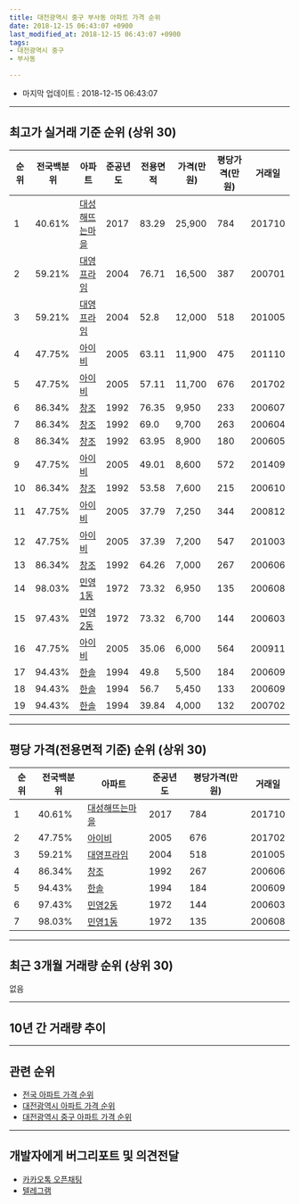 ```yaml
---
title: 대전광역시 중구 부사동 아파트 가격 순위
date: 2018-12-15 06:43:07 +0900
last_modified_at: 2018-12-15 06:43:07 +0900
tags:
- 대전광역시 중구
- 부사동

---
```


* 마지막 업데이트 : 2018-12-15 06:43:07

---

## 최고가 실거래 기준 순위 (상위 30)


|순위|전국백분위|아파트|준공년도|전용면적|가격(만원)|평당가격(만원)|거래일|
|---|---|---|---|---|---|---|---|
|1|40.61%|[대성해뜨는마을](https://search.naver.com/search.naver?query=%EB%8C%80%EC%A0%84%EA%B4%91%EC%97%AD%EC%8B%9C+%EC%A4%91%EA%B5%AC+%EB%B6%80%EC%82%AC%EB%8F%99+%EB%8C%80%EC%84%B1%ED%95%B4%EB%9C%A8%EB%8A%94%EB%A7%88%EC%9D%84)|2017|83.29|25,900|784|201710|
|2|59.21%|[대영프라임](https://search.naver.com/search.naver?query=%EB%8C%80%EC%A0%84%EA%B4%91%EC%97%AD%EC%8B%9C+%EC%A4%91%EA%B5%AC+%EB%B6%80%EC%82%AC%EB%8F%99+%EB%8C%80%EC%98%81%ED%94%84%EB%9D%BC%EC%9E%84)|2004|76.71|16,500|387|200701|
|3|59.21%|[대영프라임](https://search.naver.com/search.naver?query=%EB%8C%80%EC%A0%84%EA%B4%91%EC%97%AD%EC%8B%9C+%EC%A4%91%EA%B5%AC+%EB%B6%80%EC%82%AC%EB%8F%99+%EB%8C%80%EC%98%81%ED%94%84%EB%9D%BC%EC%9E%84)|2004|52.8|12,000|518|201005|
|4|47.75%|[아이비](https://search.naver.com/search.naver?query=%EB%8C%80%EC%A0%84%EA%B4%91%EC%97%AD%EC%8B%9C+%EC%A4%91%EA%B5%AC+%EB%B6%80%EC%82%AC%EB%8F%99+%EC%95%84%EC%9D%B4%EB%B9%84)|2005|63.11|11,900|475|201110|
|5|47.75%|[아이비](https://search.naver.com/search.naver?query=%EB%8C%80%EC%A0%84%EA%B4%91%EC%97%AD%EC%8B%9C+%EC%A4%91%EA%B5%AC+%EB%B6%80%EC%82%AC%EB%8F%99+%EC%95%84%EC%9D%B4%EB%B9%84)|2005|57.11|11,700|676|201702|
|6|86.34%|[창조](https://search.naver.com/search.naver?query=%EB%8C%80%EC%A0%84%EA%B4%91%EC%97%AD%EC%8B%9C+%EC%A4%91%EA%B5%AC+%EB%B6%80%EC%82%AC%EB%8F%99+%EC%B0%BD%EC%A1%B0)|1992|76.35|9,950|233|200607|
|7|86.34%|[창조](https://search.naver.com/search.naver?query=%EB%8C%80%EC%A0%84%EA%B4%91%EC%97%AD%EC%8B%9C+%EC%A4%91%EA%B5%AC+%EB%B6%80%EC%82%AC%EB%8F%99+%EC%B0%BD%EC%A1%B0)|1992|69.0|9,700|263|200604|
|8|86.34%|[창조](https://search.naver.com/search.naver?query=%EB%8C%80%EC%A0%84%EA%B4%91%EC%97%AD%EC%8B%9C+%EC%A4%91%EA%B5%AC+%EB%B6%80%EC%82%AC%EB%8F%99+%EC%B0%BD%EC%A1%B0)|1992|63.95|8,900|180|200605|
|9|47.75%|[아이비](https://search.naver.com/search.naver?query=%EB%8C%80%EC%A0%84%EA%B4%91%EC%97%AD%EC%8B%9C+%EC%A4%91%EA%B5%AC+%EB%B6%80%EC%82%AC%EB%8F%99+%EC%95%84%EC%9D%B4%EB%B9%84)|2005|49.01|8,600|572|201409|
|10|86.34%|[창조](https://search.naver.com/search.naver?query=%EB%8C%80%EC%A0%84%EA%B4%91%EC%97%AD%EC%8B%9C+%EC%A4%91%EA%B5%AC+%EB%B6%80%EC%82%AC%EB%8F%99+%EC%B0%BD%EC%A1%B0)|1992|53.58|7,600|215|200610|
|11|47.75%|[아이비](https://search.naver.com/search.naver?query=%EB%8C%80%EC%A0%84%EA%B4%91%EC%97%AD%EC%8B%9C+%EC%A4%91%EA%B5%AC+%EB%B6%80%EC%82%AC%EB%8F%99+%EC%95%84%EC%9D%B4%EB%B9%84)|2005|37.79|7,250|344|200812|
|12|47.75%|[아이비](https://search.naver.com/search.naver?query=%EB%8C%80%EC%A0%84%EA%B4%91%EC%97%AD%EC%8B%9C+%EC%A4%91%EA%B5%AC+%EB%B6%80%EC%82%AC%EB%8F%99+%EC%95%84%EC%9D%B4%EB%B9%84)|2005|37.39|7,200|547|201003|
|13|86.34%|[창조](https://search.naver.com/search.naver?query=%EB%8C%80%EC%A0%84%EA%B4%91%EC%97%AD%EC%8B%9C+%EC%A4%91%EA%B5%AC+%EB%B6%80%EC%82%AC%EB%8F%99+%EC%B0%BD%EC%A1%B0)|1992|64.26|7,000|267|200606|
|14|98.03%|[민영1동](https://search.naver.com/search.naver?query=%EB%8C%80%EC%A0%84%EA%B4%91%EC%97%AD%EC%8B%9C+%EC%A4%91%EA%B5%AC+%EB%B6%80%EC%82%AC%EB%8F%99+%EB%AF%BC%EC%98%811%EB%8F%99)|1972|73.32|6,950|135|200608|
|15|97.43%|[민영2동](https://search.naver.com/search.naver?query=%EB%8C%80%EC%A0%84%EA%B4%91%EC%97%AD%EC%8B%9C+%EC%A4%91%EA%B5%AC+%EB%B6%80%EC%82%AC%EB%8F%99+%EB%AF%BC%EC%98%812%EB%8F%99)|1972|73.32|6,700|144|200603|
|16|47.75%|[아이비](https://search.naver.com/search.naver?query=%EB%8C%80%EC%A0%84%EA%B4%91%EC%97%AD%EC%8B%9C+%EC%A4%91%EA%B5%AC+%EB%B6%80%EC%82%AC%EB%8F%99+%EC%95%84%EC%9D%B4%EB%B9%84)|2005|35.06|6,000|564|200911|
|17|94.43%|[한솔](https://search.naver.com/search.naver?query=%EB%8C%80%EC%A0%84%EA%B4%91%EC%97%AD%EC%8B%9C+%EC%A4%91%EA%B5%AC+%EB%B6%80%EC%82%AC%EB%8F%99+%ED%95%9C%EC%86%94)|1994|49.8|5,500|184|200609|
|18|94.43%|[한솔](https://search.naver.com/search.naver?query=%EB%8C%80%EC%A0%84%EA%B4%91%EC%97%AD%EC%8B%9C+%EC%A4%91%EA%B5%AC+%EB%B6%80%EC%82%AC%EB%8F%99+%ED%95%9C%EC%86%94)|1994|56.7|5,450|133|200609|
|19|94.43%|[한솔](https://search.naver.com/search.naver?query=%EB%8C%80%EC%A0%84%EA%B4%91%EC%97%AD%EC%8B%9C+%EC%A4%91%EA%B5%AC+%EB%B6%80%EC%82%AC%EB%8F%99+%ED%95%9C%EC%86%94)|1994|39.84|4,000|132|200702|


---

## 평당 가격(전용면적 기준) 순위 (상위 30)


|순위|전국백분위|아파트|준공년도|평당가격(만원)|거래일|
|---|---|---|---|---|---|
|1|40.61%|[대성해뜨는마을](https://search.naver.com/search.naver?query=%EB%8C%80%EC%A0%84%EA%B4%91%EC%97%AD%EC%8B%9C+%EC%A4%91%EA%B5%AC+%EB%B6%80%EC%82%AC%EB%8F%99+%EB%8C%80%EC%84%B1%ED%95%B4%EB%9C%A8%EB%8A%94%EB%A7%88%EC%9D%84)|2017|784|201710|
|2|47.75%|[아이비](https://search.naver.com/search.naver?query=%EB%8C%80%EC%A0%84%EA%B4%91%EC%97%AD%EC%8B%9C+%EC%A4%91%EA%B5%AC+%EB%B6%80%EC%82%AC%EB%8F%99+%EC%95%84%EC%9D%B4%EB%B9%84)|2005|676|201702|
|3|59.21%|[대영프라임](https://search.naver.com/search.naver?query=%EB%8C%80%EC%A0%84%EA%B4%91%EC%97%AD%EC%8B%9C+%EC%A4%91%EA%B5%AC+%EB%B6%80%EC%82%AC%EB%8F%99+%EB%8C%80%EC%98%81%ED%94%84%EB%9D%BC%EC%9E%84)|2004|518|201005|
|4|86.34%|[창조](https://search.naver.com/search.naver?query=%EB%8C%80%EC%A0%84%EA%B4%91%EC%97%AD%EC%8B%9C+%EC%A4%91%EA%B5%AC+%EB%B6%80%EC%82%AC%EB%8F%99+%EC%B0%BD%EC%A1%B0)|1992|267|200606|
|5|94.43%|[한솔](https://search.naver.com/search.naver?query=%EB%8C%80%EC%A0%84%EA%B4%91%EC%97%AD%EC%8B%9C+%EC%A4%91%EA%B5%AC+%EB%B6%80%EC%82%AC%EB%8F%99+%ED%95%9C%EC%86%94)|1994|184|200609|
|6|97.43%|[민영2동](https://search.naver.com/search.naver?query=%EB%8C%80%EC%A0%84%EA%B4%91%EC%97%AD%EC%8B%9C+%EC%A4%91%EA%B5%AC+%EB%B6%80%EC%82%AC%EB%8F%99+%EB%AF%BC%EC%98%812%EB%8F%99)|1972|144|200603|
|7|98.03%|[민영1동](https://search.naver.com/search.naver?query=%EB%8C%80%EC%A0%84%EA%B4%91%EC%97%AD%EC%8B%9C+%EC%A4%91%EA%B5%AC+%EB%B6%80%EC%82%AC%EB%8F%99+%EB%AF%BC%EC%98%811%EB%8F%99)|1972|135|200608|


---

## 최근 3개월 거래량 순위 (상위 30)

없음

---

## 10년 간 거래량 추이


<div style="width:100%;">
    <canvas id="deal_progress" height="250"></canvas>
</div>

<script>
new Chart(document.getElementById("deal_progress"), {
    type: 'line',
    data: {
        labels: ['200812','200901','200902','200903','200904','200905','200906','200907','200908','200909','200910','200911','200912','201001','201002','201003','201004','201005','201006','201007','201008','201009','201010','201011','201012','201101','201102','201103','201104','201105','201106','201107','201108','201109','201110','201111','201112','201201','201202','201203','201204','201205','201206','201207','201208','201209','201210','201211','201212','201301','201302','201303','201304','201305','201306','201307','201308','201309','201310','201311','201312','201401','201402','201403','201404','201405','201406','201407','201408','201409','201410','201411','201412','201501','201502','201503','201504','201505','201506','201507','201508','201509','201510','201511','201512','201601','201602','201603','201604','201605','201606','201607','201608','201609','201610','201611','201612','201701','201702','201703','201704','201705','201706','201707','201708','201709','201710','201711','201712','201801','201802','201803','201804','201805','201806','201807','201808','201809','201810','201811','201812'],
        datasets: [{
            label: '실거래 수',
            pointRadius: 1,
            data: [3, 1, 3, 1, 2, 2, 3, 2, 3, 5, 3, 5, 1, 6, 1, 5, 6, 6, 2, 4, 3, 0, 2, 4, 5, 3, 2, 5, 7, 10, 2, 2, 4, 4, 3, 3, 0, 1, 1, 2, 3, 0, 1, 0, 0, 0, 2, 5, 0, 3, 3, 3, 5, 2, 3, 3, 2, 6, 1, 0, 1, 1, 2, 2, 1, 2, 4, 0, 2, 2, 2, 1, 2, 1, 1, 3, 1, 2, 1, 0, 0, 1, 5, 2, 2, 1, 1, 2, 2, 0, 3, 0, 1, 3, 2, 2, 3, 2, 4, 1, 0, 3, 1, 2, 0, 1, 3, 2, 1, 0, 4, 2, 2, 1, 2, 1, 3, 1, 0, 0, 0],
            borderColor: "rgba(255, 201, 14, 1)",
            backgroundColor: "rgba(255, 201, 14, 0.5)",
            fill: true,
        }]
    },
    options: {
        responsive: true,
        title: {
            display: true,
            text: '10년간 거래량 추이'
        },
        tooltips: {
            mode: 'index',
            intersect: false,
        },
        hover: {
            mode: 'nearest',
            intersect: true
        },
        scales: {
            xAxes: [{
                display: true,
                scaleLabel: {
                    display: true,
                    labelString: '년/월'
                }
            }],
            yAxes: [{
                display: true,
                ticks: {
                    suggestedMin: 0,
                },
                scaleLabel: {
                    display: true,
                    labelString: '실거래 수'
                }
            }]
        }
    }
});

</script>


---

## 관련 순위

- [전국 아파트 가격 순위](https://inasie.github.io/apt-ranking/전국)
- [대전광역시 아파트 가격 순위](https://inasie.github.io/apt-ranking/대전광역시)
- [대전광역시 중구 아파트 가격 순위](https://inasie.github.io/apt-ranking/대전광역시-중구)


---

## 개발자에게 버그리포트 및 의견전달

- [카카오톡 오픈채팅](https://open.kakao.com/o/gLJUAP4)
- [텔레그램](https://t.me/inasie)

